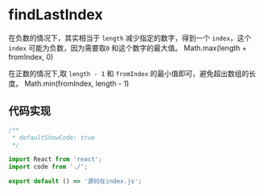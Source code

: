 # findLastIndex

在负数的情况下，其实相当于 `length` 减少指定的数字，得到一个 `index`，这个 `index` 可能为负数，因为需要取`0` 和这个数字的最大值。
Math.max(length + fromIndex, 0)

在正数的情况下,取 `length - 1` 和 `fromIndex` 的最小值即可，避免超出数组的长度。
Math.min(fromIndex, length - 1)

## 代码实现

```jsx
/**
 * defaultShowCode: true
 */

import React from 'react';
import code from './';

export default () => '源码在index.js';
```
